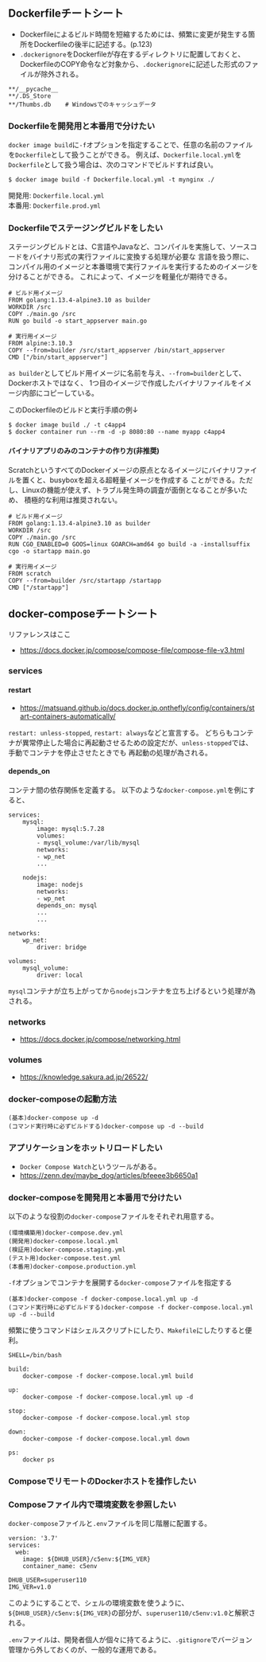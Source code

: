## Dockerfileチートシート
- Dockerfileによるビルド時間を短縮するためには、頻繁に変更が発生する箇所をDockerfileの後半に記述する。(p.123)
- `.dockerignore`をDockerfileが存在するディレクトリに配置しておくと、DockerfileのCOPY命令など対象から、`.dockerignore`に記述した形式のファイルが除外される。
```.dockerignore:
**/__pycache__
**/.DS_Store
**/Thumbs.db    # Windowsでのキャッシュデータ
```

### Dockerfileを開発用と本番用で分けたい
`docker image build`に`-f`オプションを指定することで、任意の名前のファイルを`Dockerfile`として扱うことができる。
例えば、`Dockerfile.local.yml`を`Dockerfile`として扱う場合は、次のコマンドでビルドすれば良い。
```
$ docker image build -f Dockerfile.local.yml -t mynginx ./
```

開発用: `Dockerfile.local.yml`<br>
本番用: `Dockerfile.prod.yml`


### Dockerfileでステージングビルドをしたい
ステージングビルドとは、C言語やJavaなど、コンパイルを実施して、ソースコードをバイナリ形式の実行ファイルに変換する処理が必要な
言語を扱う際に、コンパイル用のイメージと本番環境で実行ファイルを実行するためのイメージを分けることができる。
これによって、イメージを軽量化が期待できる。
```Dockerfile:
# ビルド用イメージ
FROM golang:1.13.4-alpine3.10 as builder
WORKDIR /src
COPY ./main.go /src
RUN go build -o start_appserver main.go

# 実行用イメージ
FROM alpine:3.10.3
COPY --from=builder /src/start_appserver /bin/start_appserver
CMD ["/bin/start_appserver"]
```

`as builder`としてビルド用イメージに名前を与え、`--from=builder`として、Dockerホストではなく、
1つ目のイメージで作成したバイナリファイルをイメージ内部にコピーしている。

このDockerfileのビルドと実行手順の例↓
```
$ docker image build ./ -t c4app4
$ docker container run --rm -d -p 8080:80 --name myapp c4app4
```

#### バイナリアプリのみのコンテナの作り方(非推奨)
ScratchというすべてのDockerイメージの原点となるイメージにバイナリファイルを置くと、busyboxを超える超軽量イメージを作成する
ことができる。ただし、Linuxの機能が使えず、トラブル発生時の調査が面倒となることが多いため、
積極的な利用は推奨されない。
```Dockerfile:
# ビルド用イメージ
FROM golang:1.13.4-alpine3.10 as builder
WORKDIR /src
COPY ./main.go /src
RUN CGO_ENABLED=0 GOOS=linux GOARCH=amd64 go build -a -installsuffix cgo -o startapp main.go

# 実行用イメージ
FROM scratch
COPY --from=builder /src/startapp /startapp
CMD ["/startapp"]
```

## docker-composeチートシート
リファレンスはここ
- https://docs.docker.jp/compose/compose-file/compose-file-v3.html

### services
#### restart
- https://matsuand.github.io/docs.docker.jp.onthefly/config/containers/start-containers-automatically/

`restart: unless-stopped`, `restart: always`などと宣言する。
どちらもコンテナが異常停止した場合に再起動させるための設定だが、`unless-stopped`では、手動でコンテナを停止させたときでも
再起動の処理が為される。

#### depends_on
コンテナ間の依存関係を定義する。
以下のような`docker-compose.yml`を例にすると、
```docker-compose.yml:
services:
    mysql:
        image: mysql:5.7.28
        volumes:
        - mysql_volume:/var/lib/mysql
        networks:
        - wp_net
        ...

    nodejs:
        image: nodejs
        networks:
        - wp_net
        depends_on: mysql
        ...
        ...

networks:
    wp_net:
        driver: bridge

volumes:
    mysql_volume:
        driver: local
```

`mysql`コンテナが立ち上がってから`nodejs`コンテナを立ち上げるという処理が為される。

### networks
- https://docs.docker.jp/compose/networking.html

### volumes
- https://knowledge.sakura.ad.jp/26522/

### docker-composeの起動方法
```
(基本)docker-compose up -d
(コマンド実行時に必ずビルドする)docker-compose up -d --build
```

### アプリケーションをホットリロードしたい
- `Docker Compose Watch`というツールがある。
- https://zenn.dev/maybe_dog/articles/bfeeee3b6650a1

### docker-composeを開発用と本番用で分けたい
以下のような役割の`docker-compose`ファイルをそれぞれ用意する。
```
(環境構築用)docker-compose.dev.yml
(開発用)docker-compose.local.yml
(検証用)docker-compose.staging.yml
(テスト用)docker-compose.test.yml
(本番用)docker-compose.production.yml
```

`-f`オプションでコンテナを展開する`docker-compose`ファイルを指定する
```
(基本)docker-compose -f docker-compose.local.yml up -d
(コマンド実行時に必ずビルドする)docker-compose -f docker-compose.local.yml up -d --build
```

頻繁に使うコマンドはシェルスクリプトにしたり、`Makefile`にしたりすると便利。
```Makefile:
SHELL=/bin/bash

build:
	docker-compose -f docker-compose.local.yml build

up:
	docker-compose -f docker-compose.local.yml up -d

stop:
	docker-compose -f docker-compose.local.yml stop

down:
	docker-compose -f docker-compose.local.yml down

ps:
	docker ps
```

### ComposeでリモートのDockerホストを操作したい
### Composeファイル内で環境変数を参照したい
`docker-compose`ファイルと`.env`ファイルを同じ階層に配置する。
```yml: docker-compose.yml
version: '3.7'
services:
  web:
    image: ${DHUB_USER}/c5env:${IMG_VER}
    container_name: c5env
```

```.env:
DHUB_USER=superuser110
IMG_VER=v1.0
```

このようにすることで、シェルの環境変数を使うように、
`${DHUB_USER}/c5env:${IMG_VER}`の部分が、`superuser110/c5env:v1.0`と解釈される。

`.env`ファイルは、開発者個人が個々に持てるように、`.gitignore`でバージョン管理から外しておくのが、一般的な運用である。
